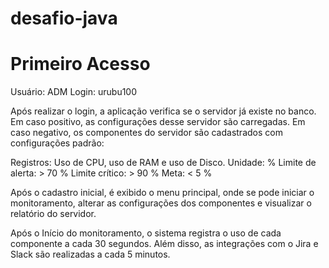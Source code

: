 # desafio-java

# Primeiro Acesso

Usuário: ADM
Login: urubu100

Após realizar o login, a aplicação verifica se o servidor já existe no banco. Em caso positivo, as configurações desse servidor são carregadas. Em caso negativo, os componentes do servidor são cadastrados com configurações padrão:

Registros: Uso de CPU, uso de RAM e uso de Disco.
Unidade: %
Limite de alerta: > 70 %
Limite crítico: > 90 %
Meta: < 5 %

Após o cadastro inicial, é exibido o menu principal, onde se pode iniciar o monitoramento, alterar as configurações dos componentes e visualizar o relatório do servidor.



Após o Início do monitoramento, o sistema registra o uso de cada componente a cada 30 segundos. Além disso, as integrações com o Jira e Slack são realizadas a cada 5 minutos.
